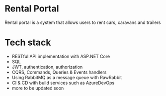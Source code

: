 # Rental Portal

Rental portal is a system that allows users to rent cars, caravans and trailers 

# Tech stack

- RESTful API implementation with ASP.NET Core
- SQL
- JWT, authentication, authorization
- CQRS, Commands, Queries & Events handlers
- Using RabbitMQ as a message queue with RawRabbit
- CI & CD with build services such as AzureDevOps
- more to be updated soon
